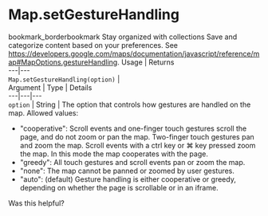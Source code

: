  
#  Map.setGestureHandling
bookmark_borderbookmark Stay organized with collections  Save and categorize content based on your preferences.
See https://developers.google.com/maps/documentation/javascript/reference/map#MapOptions.gestureHandling.
Usage | Returns  
---|---  
`Map.setGestureHandling(option)` |   
Argument | Type | Details  
---|---|---  
`option` | String | The option that controls how gestures are handled on the map. Allowed values: 
  * "cooperative": Scroll events and one-finger touch gestures scroll the page, and do not zoom or pan the map. Two-finger touch gestures pan and zoom the map. Scroll events with a ctrl key or ⌘ key pressed zoom the map. In this mode the map cooperates with the page.
  * "greedy": All touch gestures and scroll events pan or zoom the map.
  * "none": The map cannot be panned or zoomed by user gestures.
  * "auto": (default) Gesture handling is either cooperative or greedy, depending on whether the page is scrollable or in an iframe.

  
Was this helpful?

